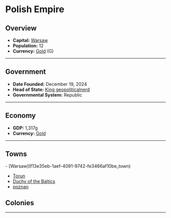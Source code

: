 <!--UNDEDITED FILE, remove this entire line if this file has been edited!-->
# <!--NAME-->Polish Empire<!--NAME-->

## Overview

- **Capital:** <!--CAPITAL_LINK-->[Warsaw](f13e35eb-1aef-4091-9742-fe3466af10be_town)<!--CAPITAL_LINK-->
- **Population:** <!--POPULATION-->12<!--POPULATION-->
- **Currency:** <!--CURRENCY_LINK-->[Gold](Gold_currency)<!--CURRENCY_LINK--> (<!--CURRENCY_ABV-->G<!--CURRENCY_ABV-->)

---

## Government

- **Date Founded:** <!--FOUNDED-->December 19, 2024<!--FOUNDED-->
- **Head of State:** <!--LEADER_TITLE_LINK-->[King geopoliticalnerd](geopoliticalnerd_user)<!--LEADER_TITLE_LINK-->
- **Governmental System:** <!--GOVERNMENT-->Republic<!--GOVERNMENT-->

---

## Economy

- **GDP:** <!--GDP-->1,317g<!--GDP-->
- **Currency:** <!--CURRENCY_LINK-->[Gold](Gold_currency)<!--CURRENCY_LINK-->

---

## Towns

<!--TOWNS-->- [Warsaw](f13e35eb-1aef-4091-9742-fe3466af10be_town)
- [Torun](9413ba04-c7d5-4edb-b351-7d3911763567_town)
- [Duchy of the Baltics](79f42cda-2ed2-4990-99eb-4baa5bf18383_town)
- [poznan](ea3eb600-addf-411e-9a67-d8c00204d04f_town)<!--TOWNS-->

## Colonies

<!--COLONIES--><!--COLONIES-->

---